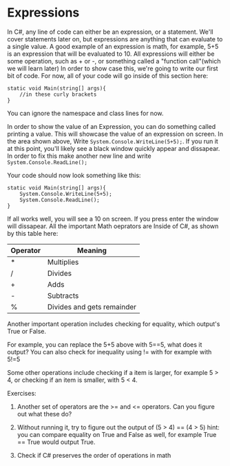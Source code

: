 # Expressions

In C#, any line of code can either be an expression, or a statement. We'll cover statements later on, but expressions are anything that can evaluate to a single value. A good example of an expression is math, for example, 5+5 is an expression that will be evaluated to 10. All expressions will either be some operation, such as + or -, or something called a "function call"(which we will learn later) In order to show case this, we're going to write our first bit of code. For now, all of your code will go inside of this section here:
```CSharp
static void Main(string[] args){
    //in these curly brackets
}
```

You can ignore the namespace and class lines for now.

In order to show the value of an Expression, you can do something called printing a value. This will showcase the value of an expression on screen. In the area shown above, Write ``System.Console.WriteLine(5+5);``. If you run it at this point, you'll likely see a black window quickly appear and dissapear. In order to fix this make another new line and write ``System.Console.ReadLine();``

Your code should now look something like this:

```CSharp
static void Main(string[] args){
    System.Console.WriteLine(5+5);
    System.Console.ReadLine();
}
```

If all works well, you will see a 10 on screen. If you press enter the window will dissapear. All the important Math oeprators are Inside of C#, as shown by this table here:


| Operator | Meaning | 
|----------|---------|
| * | Multiplies|
| / | Divides | 
| + | Adds | 
| - | Subtracts |
| % | Divides and gets remainder |

Another important operation includes checking for equality, which output's True or False. 

For example, you can replace the 5+5 above with 5==5, what does it output? You can also check for inequality using != with for example with 5!=5

Some other operations include checking if a item is larger, for example 5 > 4, or checking if an item is smaller, with 5 < 4.

Exercises: 

1. Another set of operators are the >= and <= operators. Can you figure out what these do?

2. Without running it, try to figure out the output of (5 > 4) == (4 > 5) hint: you can compare equality on True and False as well, for example True == True would output True.

3. Check if C# preserves the order of operations in math

